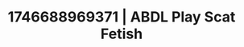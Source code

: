 ---
categories:
- Alt romance
- AI-generated
- Digital erotica realm
- Latex & lace
- Nighttime romance
- ASMR
- After dark play
- Cosplay
image: /assets/images/1746688969371.jpg
layout: post
seo:
  description: Featured content with exclusive Scat Fetish, ABDL Play. HD images available.
  keywords: Scat Fetish, ABDL Play
  og_image: /assets/images/1746688969371.jpg
  schema_type: VisualArtwork
tags:
- ABDL Play
- '#1746688969371'
- Scat Fetish
title: 1746688969371 | ABDL Play Scat Fetish
---